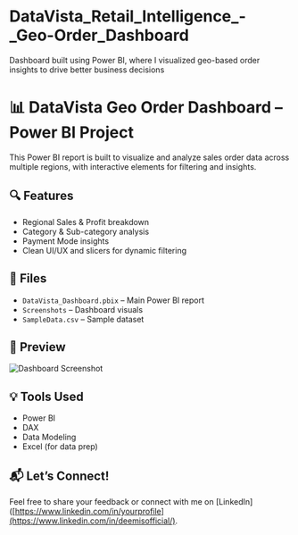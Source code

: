 # DataVista_Retail_Intelligence_-_Geo-Order_Dashboard
Dashboard built using Power BI, where I visualized geo-based order insights to drive better business decisions

# 📊 DataVista Geo Order Dashboard – Power BI Project

This Power BI report is built to visualize and analyze sales order data across multiple regions, with interactive elements for filtering and insights.

## 🔍 Features
- Regional Sales & Profit breakdown
- Category & Sub-category analysis
- Payment Mode insights
- Clean UI/UX and slicers for dynamic filtering

## 📁 Files
- `DataVista_Dashboard.pbix` – Main Power BI report
- `Screenshots` – Dashboard visuals
- `SampleData.csv` – Sample dataset

## 📸 Preview
![Dashboard Screenshot](screenshots/geo-dashboard.png)

## 💡 Tools Used
- Power BI
- DAX
- Data Modeling
- Excel (for data prep)

## 📬 Let’s Connect!
Feel free to share your feedback or connect with me on [LinkedIn]([https://www.linkedin.com/in/yourprofile](https://www.linkedin.com/in/deemisofficial/).
